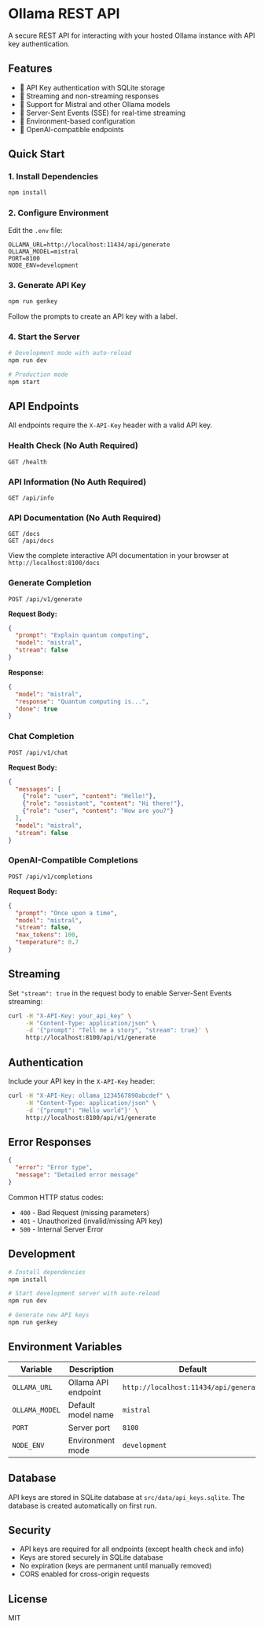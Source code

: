 # Ollama REST API

A secure REST API for interacting with your hosted Ollama instance with API key authentication.

## Features

- 🔐 API Key authentication with SQLite storage
- 🌊 Streaming and non-streaming responses
- 🤖 Support for Mistral and other Ollama models
- 📡 Server-Sent Events (SSE) for real-time streaming
- 🔧 Environment-based configuration
- 🚀 OpenAI-compatible endpoints

## Quick Start

### 1. Install Dependencies

```bash
npm install
```

### 2. Configure Environment

Edit the `.env` file:

```env
OLLAMA_URL=http://localhost:11434/api/generate
OLLAMA_MODEL=mistral
PORT=8100
NODE_ENV=development
```

### 3. Generate API Key

```bash
npm run genkey
```

Follow the prompts to create an API key with a label.

### 4. Start the Server

```bash
# Development mode with auto-reload
npm run dev

# Production mode
npm start
```

## API Endpoints

All endpoints require the `X-API-Key` header with a valid API key.

### Health Check (No Auth Required)

```
GET /health
```

### API Information (No Auth Required)

```
GET /api/info
```

### API Documentation (No Auth Required)

```
GET /docs
GET /api/docs
```

View the complete interactive API documentation in your browser at `http://localhost:8100/docs`

### Generate Completion

```
POST /api/v1/generate
```

**Request Body:**
```json
{
  "prompt": "Explain quantum computing",
  "model": "mistral",
  "stream": false
}
```

**Response:**
```json
{
  "model": "mistral",
  "response": "Quantum computing is...",
  "done": true
}
```

### Chat Completion

```
POST /api/v1/chat
```

**Request Body:**
```json
{
  "messages": [
    {"role": "user", "content": "Hello!"},
    {"role": "assistant", "content": "Hi there!"},
    {"role": "user", "content": "How are you?"}
  ],
  "model": "mistral",
  "stream": false
}
```

### OpenAI-Compatible Completions

```
POST /api/v1/completions
```

**Request Body:**
```json
{
  "prompt": "Once upon a time",
  "model": "mistral",
  "stream": false,
  "max_tokens": 100,
  "temperature": 0.7
}
```

## Streaming

Set `"stream": true` in the request body to enable Server-Sent Events streaming:

```bash
curl -H "X-API-Key: your_api_key" \
     -H "Content-Type: application/json" \
     -d '{"prompt": "Tell me a story", "stream": true}' \
     http://localhost:8100/api/v1/generate
```

## Authentication

Include your API key in the `X-API-Key` header:

```bash
curl -H "X-API-Key: ollama_1234567890abcdef" \
     -H "Content-Type: application/json" \
     -d '{"prompt": "Hello world"}' \
     http://localhost:8100/api/v1/generate
```

## Error Responses

```json
{
  "error": "Error type",
  "message": "Detailed error message"
}
```

Common HTTP status codes:
- `400` - Bad Request (missing parameters)
- `401` - Unauthorized (invalid/missing API key)
- `500` - Internal Server Error

## Development

```bash
# Install dependencies
npm install

# Start development server with auto-reload
npm run dev

# Generate new API keys
npm run genkey
```

## Environment Variables

| Variable | Description | Default |
|----------|-------------|---------|
| `OLLAMA_URL` | Ollama API endpoint | `http://localhost:11434/api/generate` |
| `OLLAMA_MODEL` | Default model name | `mistral` |
| `PORT` | Server port | `8100` |
| `NODE_ENV` | Environment mode | `development` |

## Database

API keys are stored in SQLite database at `src/data/api_keys.sqlite`. The database is created automatically on first run.

## Security

- API keys are required for all endpoints (except health check and info)
- Keys are stored securely in SQLite database
- No expiration (keys are permanent until manually removed)
- CORS enabled for cross-origin requests

## License

MIT
